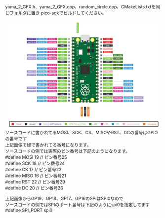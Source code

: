 yama_2_GFX.h、yama_2_GFX.cpp、random_circle.cpp、CMakeLists.txtを同じフォルダに置き pico-sdkでビルドしてください。  
  
  
![pico pinout](https://github.com/yamayamaru/yama_2_GFX/blob/main/img/raspberrypipicopinout.jpg)  
ソースコードに書かれてるMOSI、SCK、CS、MISOやRST、DCの番号はGPIOの番号です  
上記画像で緑で書かれてる番号になります。  
ソースコードの例では実際のピン番号は下記のようになります。  
    #define MOSI 19    // ピン番号25  
    #define SCK  18    // ピン番号24  
    #define CS   17    // ピン番号22  
    #define MISO 16    // ピン番号21  
    #define RST  22    // ピン番号29  
    #define DC   20    // ピン番号26  
  
上記画像からGP19、GP18、GP17、GP16のSPIはSPI0なので  
ソースコードの例ではSPIのポート番号は下記のようにspi0を指定してます  
    #define SPI_PORT  spi0  
